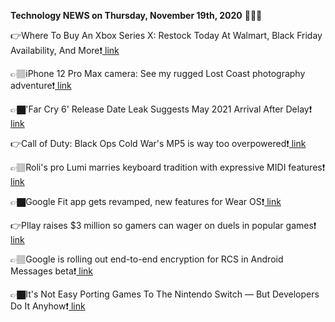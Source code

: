 <b>Technology NEWS on Thursday, November 19th, 2020</b> 📡📡📡 

👉Where To Buy An Xbox Series X: Restock Today At Walmart, Black Friday Availability, And More❗️<a href='https://techblock.club/?p=8351'> link</a>

👉🏽iPhone 12 Pro Max camera: See my rugged Lost Coast photography adventure❗️<a href='https://techblock.club/?p=8353'> link</a>

👉🏿'Far Cry 6' Release Date Leak Suggests May 2021 Arrival After Delay❗️<a href='https://techblock.club/?p=8355'> link</a>

👉Call of Duty: Black Ops Cold War's MP5 is way too overpowered❗️<a href='https://techblock.club/?p=8357'> link</a>

👉🏽Roli's pro Lumi marries keyboard tradition with expressive MIDI features❗️<a href='https://techblock.club/?p=8359'> link</a>

👉🏿Google Fit app gets revamped, new features for Wear OS❗️<a href='https://techblock.club/?p=8361'> link</a>

👉Pllay raises $3 million so gamers can wager on duels in popular games❗️<a href='https://techblock.club/?p=8363'> link</a>

👉🏽Google is rolling out end-to-end encryption for RCS in Android Messages beta❗️<a href='https://techblock.club/?p=8365'> link</a>

👉🏿It's Not Easy Porting Games To The Nintendo Switch — But Developers Do It Anyhow❗️<a href='https://techblock.club/?p=8367'> link</a>

